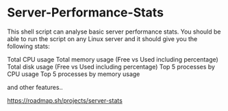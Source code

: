 # Server-Performance-Stats

This shell script can analyse basic server performance stats.
You should be able to run the script on any Linux server and it should give you the following stats:

Total CPU usage
Total memory usage (Free vs Used including percentage)
Total disk usage (Free vs Used including percentage)
Top 5 processes by CPU usage
Top 5 processes by memory usage

and other features..

https://roadmap.sh/projects/server-stats
